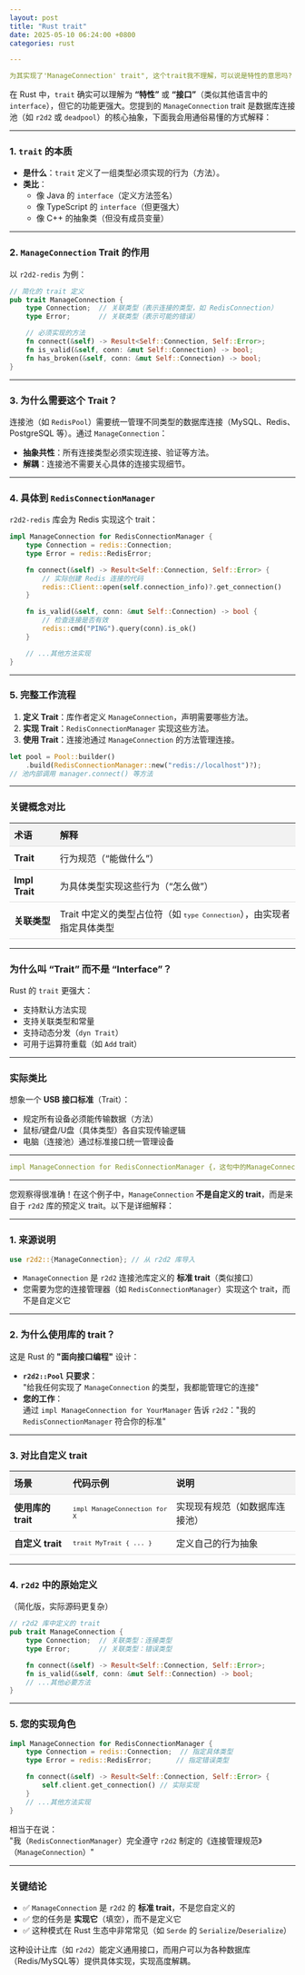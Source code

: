 ```yaml
---
layout: post
title: "Rust trait"
date: 2025-05-10 06:24:00 +0800
categories: rust

---
```


```yml
为其实现了'ManageConnection' trait", 这个trait我不理解，可以说是特性的意思吗?
```    


在 Rust 中，`trait` 确实可以理解为 **“特性”** 或 **“接口”**（类似其他语言中的 `interface`），但它的功能更强大。您提到的 `ManageConnection` trait 是数据库连接池（如 `r2d2` 或 `deadpool`）的核心抽象，下面我会用通俗易懂的方式解释：

---

### 1. `trait` 的本质
- **是什么**：`trait` 定义了一组类型必须实现的行为（方法）。
- **类比**：
  - 像 Java 的 `interface`（定义方法签名）
  - 像 TypeScript 的 `interface`（但更强大）
  - 像 C++ 的抽象类（但没有成员变量）

---

### 2. `ManageConnection` Trait 的作用
以 `r2d2-redis` 为例：
```rust
// 简化的 trait 定义
pub trait ManageConnection {
    type Connection;  // 关联类型（表示连接的类型，如 RedisConnection）
    type Error;       // 关联类型（表示可能的错误）

    // 必须实现的方法
    fn connect(&self) -> Result<Self::Connection, Self::Error>;
    fn is_valid(&self, conn: &mut Self::Connection) -> bool;
    fn has_broken(&self, conn: &mut Self::Connection) -> bool;
}
```

---

### 3. 为什么需要这个 Trait？
连接池（如 `RedisPool`）需要统一管理不同类型的数据库连接（MySQL、Redis、PostgreSQL 等）。通过 `ManageConnection`：
- **抽象共性**：所有连接类型必须实现连接、验证等方法。
- **解耦**：连接池不需要关心具体的连接实现细节。

---

### 4. 具体到 `RedisConnectionManager`
`r2d2-redis` 库会为 Redis 实现这个 trait：
```rust
impl ManageConnection for RedisConnectionManager {
    type Connection = redis::Connection;
    type Error = redis::RedisError;

    fn connect(&self) -> Result<Self::Connection, Self::Error> {
        // 实际创建 Redis 连接的代码
        redis::Client::open(self.connection_info)?.get_connection()
    }

    fn is_valid(&self, conn: &mut Self::Connection) -> bool {
        // 检查连接是否有效
        redis::cmd("PING").query(conn).is_ok()
    }

    // ...其他方法实现
}
```

---

### 5. 完整工作流程
1. **定义 Trait**：库作者定义 `ManageConnection`，声明需要哪些方法。
2. **实现 Trait**：`RedisConnectionManager` 实现这些方法。
3. **使用 Trait**：连接池通过 `ManageConnection` 的方法管理连接。

```rust
let pool = Pool::builder()
    .build(RedisConnectionManager::new("redis://localhost")?);
// 池内部调用 manager.connect() 等方法
```

---

### 关键概念对比
<table>
  <thead>
    <tr>
      <th>术语</th>
      <th>解释</th>
    </tr>
  </thead>
  <tbody>
    <tr>
      <td><b>Trait</b></td>
      <td>行为规范（“能做什么”）</td>
    </tr>
    <tr>
      <td><b>Impl Trait</b></td>
      <td>为具体类型实现这些行为（“怎么做”）</td>
    </tr>
    <tr>
      <td><b>关联类型</b></td>
      <td>Trait 中定义的类型占位符（如 <code>type Connection</code>），由实现者指定具体类型</td>
    </tr>
  </tbody>
</table>

<style>
  table {
    width: 100%;
    border-collapse: collapse;
  }
  th, td {
    padding: 8px;
    text-align: left;
    border-bottom: 1px solid #ddd;
  }
  th {
    background-color: #f2f2f2;
  }
  code {
    font-family: monospace;
  }
</style>

---

### 为什么叫 “Trait” 而不是 “Interface”？
Rust 的 `trait` 更强大：
- 支持默认方法实现
- 支持关联类型和常量
- 支持动态分发（`dyn Trait`）
- 可用于运算符重载（如 `Add` trait）

---

### 实际类比
想象一个 **USB 接口标准**（Trait）：
- 规定所有设备必须能传输数据（方法）
- 鼠标/键盘/U盘（具体类型）各自实现传输逻辑
- 电脑（连接池）通过标准接口统一管理设备

  
  


---
```yml
impl ManageConnection for RedisConnectionManager {，这句中的ManageConnection，是来自于use r2d2::{ManageConnection，这里传入的，不是自定义的是吧
```
---

您观察得很准确！在这个例子中，`ManageConnection` **不是自定义的 trait**，而是来自于 `r2d2` 库的预定义 trait。以下是详细解释：

---

### 1. **来源说明**
```rust
use r2d2::{ManageConnection}; // 从 r2d2 库导入
```
- `ManageConnection` 是 `r2d2` 连接池库定义的 **标准 trait**（类似接口）
- 您需要为您的连接管理器（如 `RedisConnectionManager`）实现这个 trait，而不是自定义它

---

### 2. **为什么使用库的 trait？**
这是 Rust 的 **"面向接口编程"** 设计：
- **`r2d2::Pool` 只要求**：  
  "给我任何实现了 `ManageConnection` 的类型，我都能管理它的连接"
- **您的工作**：  
  通过 `impl ManageConnection for YourManager` 告诉 `r2d2`："我的 `RedisConnectionManager` 符合你的标准"

---

### 3. 对比自定义 trait
<table>
  <thead>
    <tr>
      <th>场景</th>
      <th>代码示例</th>
      <th>说明</th>
    </tr>
  </thead>
  <tbody>
    <tr>
      <td><b>使用库的 trait</b></td>
      <td><code>impl ManageConnection for X</code></td>
      <td>实现现有规范（如数据库连接池）</td>
    </tr>
    <tr>
      <td><b>自定义 trait</b></td>
      <td><code>trait MyTrait { ... }</code></td>
      <td>定义自己的行为抽象</td>
    </tr>
  </tbody>
</table>

<style>
  table {
    width: 100%;
    border-collapse: collapse;
  }
  th, td {
    padding: 8px;
    text-align: left;
    border-bottom: 1px solid #ddd;
  }
  th {
    background-color: #f2f2f2;
  }
  code {
    font-family: monospace;
  }
</style>

---

### 4. `r2d2` 中的原始定义
（简化版，实际源码更复杂）
```rust
// r2d2 库中定义的 trait
pub trait ManageConnection {
    type Connection;  // 关联类型：连接类型
    type Error;       // 关联类型：错误类型

    fn connect(&self) -> Result<Self::Connection, Self::Error>;
    fn is_valid(&self, conn: &mut Self::Connection) -> bool;
    // ...其他必要方法
}
```

---

### 5. 您的实现角色
```rust
impl ManageConnection for RedisConnectionManager {
    type Connection = redis::Connection;  // 指定具体类型
    type Error = redis::RedisError;      // 指定错误类型

    fn connect(&self) -> Result<Self::Connection, Self::Error> {
        self.client.get_connection() // 实际实现
    }
    // ...其他方法实现
}
```
相当于在说：  
"我（`RedisConnectionManager`）完全遵守 `r2d2` 制定的《连接管理规范》（`ManageConnection`）"

---

### 关键结论
- ✅ `ManageConnection` 是 `r2d2` 的 **标准 trait**，不是您自定义的
- ✅ 您的任务是 **实现它**（填空），而不是定义它
- ✅ 这种模式在 Rust 生态中非常常见（如 `Serde` 的 `Serialize`/`Deserialize`）

这种设计让库（如 `r2d2`）能定义通用接口，而用户可以为各种数据库（Redis/MySQL等）提供具体实现，实现高度解耦。


